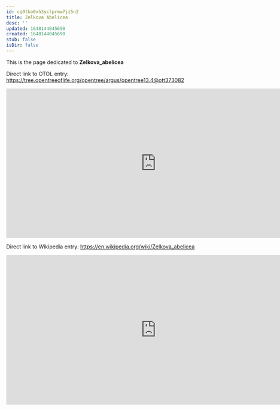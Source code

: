 ```yaml
---
id: cq0tko0xh3yclprmw7jz5n2
title: Zelkova Abelicea
desc: ''
updated: 1648144045690
created: 1648144045690
stub: false
isDir: false
---
```

This is the page dedicated to **Zelkova_abelicea**


Direct link to OTOL entry: https://tree.opentreeoflife.org/opentree/argus/opentree13.4@ott373082



<html>
    <body>
    <iframe src="https://tree.opentreeoflife.org/opentree/argus/opentree13.4@ott373082"
    width="800" height="400" frameborder="0" allowfullscreen> </iframe>
    </body>
</html>
    


Direct link to Wikipedia entry: https://en.wikipedia.org/wiki/Zelkova_abelicea



<html>
    <body>
    <iframe src="https://en.wikipedia.org/wiki/Zelkova_abelicea"
    width="800" height="400" frameborder="0" allowfullscreen> </iframe>
    </body>
</html>
    
